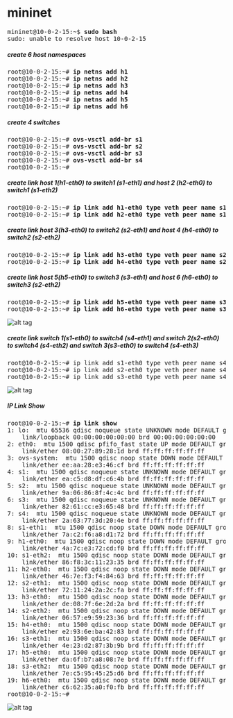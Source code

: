 # mininet

<pre>
mininet@10-0-2-15:~$ <b>sudo bash</b>
sudo: unable to resolve host 10-0-2-15
</pre>

##### create 6 host namespaces
<pre>
root@10-0-2-15:~# <b>ip netns add h1</b>
root@10-0-2-15:~# <b>ip netns add h2</b>
root@10-0-2-15:~# <b>ip netns add h3</b>
root@10-0-2-15:~# <b>ip netns add h4</b>
root@10-0-2-15:~# <b>ip netns add h5</b>
root@10-0-2-15:~# <b>ip netns add h6</b>
</pre>

##### create 4 switches
<pre>
root@10-0-2-15:~# <b>ovs-vsctl add-br s1</b>
root@10-0-2-15:~# <b>ovs-vsctl add-br s2</b>
root@10-0-2-15:~# <b>ovs-vsctl add-br s3</b>
root@10-0-2-15:~# <b>ovs-vsctl add-br s4</b>
root@10-0-2-15:~#
</pre>

##### create link host 1(h1-eth0) to switch1 (s1-eth1) and host 2 (h2-eth0) to switch1 (s1-eth2)
<pre>
root@10-0-2-15:~# <b>ip link add h1-eth0 type veth peer name s1-eth1</b>
root@10-0-2-15:~# <b>ip link add h2-eth0 type veth peer name s1-eth2</b>
</pre>

##### create link host 3(h3-eth0) to switch2 (s2-eth1) and host 4 (h4-eth0) to switch2 (s2-eth2)
<pre>
root@10-0-2-15:~# <b>ip link add h3-eth0 type veth peer name s2-eth1</b>
root@10-0-2-15:~# <b>ip link add h4-eth0 type veth peer name s2-eth2</b>
</pre>

##### create link host 5(h5-eth0) to switch3 (s3-eth1) and host 6 (h6-eth0) to switch3 (s2-eth2)
<pre>
root@10-0-2-15:~# <b>ip link add h5-eth0 type veth peer name s3-eth1</b>
root@10-0-2-15:~# <b>ip link add h6-eth0 type veth peer name s3-eth2</b>
</pre>

![alt tag](https://github.com/syaifulahdan/mininet/blob/master/Screenshot%20from%202016-03-25%2016:43:47.png)

##### create link switch 1(s1-eth0) to switch4 (s4-eth1) and switch 2(s2-eth0) to switch4 (s4-eth2) and switch 3(s3-eth0) to switch4 (s4-eth3)

<pre>
root@10-0-2-15:~# ip link add s1-eth0 type veth peer name s4-eth1
root@10-0-2-15:~# ip link add s2-eth0 type veth peer name s4-eth2
root@10-0-2-15:~# ip link add s3-eth0 type veth peer name s4-eth3
</pre>
![alt tag](https://github.com/syaifulahdan/mininet/blob/master/Screenshot%20from%202016-03-25%2016:51:07.png)





##### IP Link Show

<pre>
root@10-0-2-15:~# <b>ip link show</b>
1: lo: <LOOPBACK,UP,LOWER_UP> mtu 65536 qdisc noqueue state UNKNOWN mode DEFAULT group default 
    link/loopback 00:00:00:00:00:00 brd 00:00:00:00:00:00
2: eth0: <BROADCAST,MULTICAST,UP,LOWER_UP> mtu 1500 qdisc pfifo_fast state UP mode DEFAULT group default qlen 1000
    link/ether 08:00:27:89:28:1d brd ff:ff:ff:ff:ff:ff
3: ovs-system: <BROADCAST,MULTICAST> mtu 1500 qdisc noop state DOWN mode DEFAULT group default 
    link/ether ee:aa:28:e3:46:cf brd ff:ff:ff:ff:ff:ff
4: s1: <BROADCAST,UP,LOWER_UP> mtu 1500 qdisc noqueue state UNKNOWN mode DEFAULT group default 
    link/ether ea:c5:d8:df:c6:4b brd ff:ff:ff:ff:ff:ff
5: s2: <BROADCAST,UP,LOWER_UP> mtu 1500 qdisc noqueue state UNKNOWN mode DEFAULT group default 
    link/ether 9a:06:86:8f:4c:4c brd ff:ff:ff:ff:ff:ff
6: s3: <BROADCAST,UP,LOWER_UP> mtu 1500 qdisc noqueue state UNKNOWN mode DEFAULT group default 
    link/ether 82:61:cc:e3:65:48 brd ff:ff:ff:ff:ff:ff
7: s4: <BROADCAST,UP,LOWER_UP> mtu 1500 qdisc noqueue state UNKNOWN mode DEFAULT group default 
    link/ether 2a:63:77:3d:20:4e brd ff:ff:ff:ff:ff:ff
8: s1-eth1: <BROADCAST,MULTICAST> mtu 1500 qdisc noop state DOWN mode DEFAULT group default qlen 1000
    link/ether 7a:c2:f6:a8:d1:72 brd ff:ff:ff:ff:ff:ff
9: h1-eth0: <BROADCAST,MULTICAST> mtu 1500 qdisc noop state DOWN mode DEFAULT group default qlen 1000
    link/ether 4a:7c:e3:72:cd:f0 brd ff:ff:ff:ff:ff:ff
10: s1-eth2: <BROADCAST,MULTICAST> mtu 1500 qdisc noop state DOWN mode DEFAULT group default qlen 1000
    link/ether 86:f8:3c:11:23:35 brd ff:ff:ff:ff:ff:ff
11: h2-eth0: <BROADCAST,MULTICAST> mtu 1500 qdisc noop state DOWN mode DEFAULT group default qlen 1000
    link/ether 46:7e:f3:f4:84:63 brd ff:ff:ff:ff:ff:ff
12: s2-eth1: <BROADCAST,MULTICAST> mtu 1500 qdisc noop state DOWN mode DEFAULT group default qlen 1000
    link/ether 72:11:24:2a:2c:fa brd ff:ff:ff:ff:ff:ff
13: h3-eth0: <BROADCAST,MULTICAST> mtu 1500 qdisc noop state DOWN mode DEFAULT group default qlen 1000
    link/ether de:08:7f:6e:2d:2a brd ff:ff:ff:ff:ff:ff
14: s2-eth2: <BROADCAST,MULTICAST> mtu 1500 qdisc noop state DOWN mode DEFAULT group default qlen 1000
    link/ether 06:57:e9:59:23:36 brd ff:ff:ff:ff:ff:ff
15: h4-eth0: <BROADCAST,MULTICAST> mtu 1500 qdisc noop state DOWN mode DEFAULT group default qlen 1000
    link/ether e2:93:6e:ba:42:83 brd ff:ff:ff:ff:ff:ff
16: s3-eth1: <BROADCAST,MULTICAST> mtu 1500 qdisc noop state DOWN mode DEFAULT group default qlen 1000
    link/ether 4e:23:d2:87:3b:9b brd ff:ff:ff:ff:ff:ff
17: h5-eth0: <BROADCAST,MULTICAST> mtu 1500 qdisc noop state DOWN mode DEFAULT group default qlen 1000
    link/ether da:6f:b7:a8:08:7e brd ff:ff:ff:ff:ff:ff
18: s3-eth2: <BROADCAST,MULTICAST> mtu 1500 qdisc noop state DOWN mode DEFAULT group default qlen 1000
    link/ether 7e:c5:95:45:25:d6 brd ff:ff:ff:ff:ff:ff
19: h6-eth0: <BROADCAST,MULTICAST> mtu 1500 qdisc noop state DOWN mode DEFAULT group default qlen 1000
    link/ether c6:62:35:a0:f0:fb brd ff:ff:ff:ff:ff:ff
root@10-0-2-15:~# 
</pre>

![alt tag](https://github.com/syaifulahdan/mininet/blob/master/Screenshot%20from%202016-03-25%2016:58:50.png)
